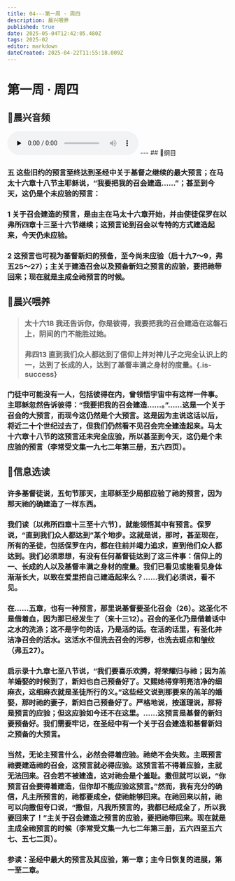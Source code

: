 ```yaml
---
title: 04---第一周 · 周四
description: 晨兴喂养
published: true
date: 2025-05-04T12:42:05.480Z
tags: 2025-02
editor: markdown
dateCreated: 2025-04-22T11:55:18.009Z
---
```


# 第一周 · 周四
## 🎵晨兴音频
<audio id="audio" controls="" preload="none">
      <source id="mp3" src="/2025-02/week1/week1day4.mp3">
</audio>
---
## 📖纲目

### **五   这些旧约的预言至终达到圣经中关于基督之继续的最大预言；在马太十六章十八节主耶稣说，“我要把我的召会建造……”；甚至到今天，这仍是个未应验的预言：**

### **1   关于召会建造的预言，是由主在马太十六章开始，并由使徒保罗在以弗所四章十三至十六节继续；这预言论到召会以专特的方式建造起来，今天仍未应验。**

### **2   这预言也可视为基督新妇的预备，至今尚未应验（启十九7～9，弗五25～27）；主关于建造召会以及预备新妇之预言的应验，要把祂带回来；现在就是主成全祂预言的时候。**

## 📖晨兴喂养

>### 太十六18    我还告诉你，你是彼得，我要把我的召会建造在这磐石上，阴间的门不能胜过她。
>### 弗四13    直到我们众人都达到了信仰上并对神儿子之完全认识上的一，达到了长成的人，达到了基督丰满之身材的度量。{.is-success}

### 门徒中可能没有一人，包括彼得在内，曾领悟宇宙中有这样一件事。主耶稣忽然告诉彼得：“我要把我的召会建造……。”……这是一个关于召会的大预言，而现今这仍然是个大预言。这是因为主说这话以后，将近二十个世纪过去了，但我们仍然看不见召会完全建造起来。马太十六章十八节的这预言还未完全应验，所以甚至到今天，这仍是个未应验的预言（李常受文集一九七二年第三册，五六四页）。

## 📖信息选读

### 许多基督徒说，五旬节那天，主耶稣至少局部应验了祂的预言，因为那天祂的确建造了一样东西。

### 我们读〔以弗所四章十三至十六节〕，就能领悟其中有预言。保罗说，“直到我们众人都达到”某个地步。这就是说，那时，甚至现在，所有的圣徒，包括保罗在内，都在往前并竭力追求，直到他们众人都达到。我们必须思想，有没有任何基督徒达到了这三件事：信仰上的一、长成的人以及基督丰满之身材的度量。我们已看见或能看见身体渐渐长大，以致在爱里把自己建造起来么？……我们必须说，看不见。

### 在……五章，也有一种预言，那里说基督要圣化召会（26）。这圣化不是借着血，因为那已经发生了（来十三12）。召会的圣化乃是借着话中之水的洗涤；这不是字句的话，乃是活的话。在活的话里，有圣化并洁净召会的活水。这活水不但洗去召会的污秽，也洗去斑点和皱纹（弗五27）。

### 启示录十九章七至八节说，“我们要喜乐欢腾，将荣耀归与祂；因为羔羊婚娶的时候到了，新妇也自己预备好了。又赐她得穿明亮洁净的细麻衣，这细麻衣就是圣徒所行的义。”这些经文说到那要来的羔羊的婚娶，那时祂的妻子，新妇自己预备好了。严格地说，按道理说，那将是预言的应验；但这应验如今还不在这里。……这预言是基督的新妇要预备好。我们需要牢记，在圣经中有一个关于召会建造和基督新妇之预备的大预言。

### 当然，无论主预言什么，必然会得着应验。祂绝不会失败。主既预言祂要建造祂的召会，这预言就必得应验。这预言若不得着应验，主就无法回来。召会若不被建造，这对祂会是个羞耻。撒但就可以说，“你预言召会要得着建造，但你却不能应验这预言。”然而，我有充分的确信，凡主所预言的，祂都要成全，使祂能够回来。在祂回来以前，祂可以向撒但夸口说，“撒但，凡我所预言的，我都已经成全了，所以我要回来了！”主关于召会建造之预言的应验，要把祂带回来。现在就是主成全祂预言的时候（李常受文集一九七二年第三册，五六四至五六七、五七二页）。

### 参读：圣经中最大的预言及其应验，第一章；主今日恢复的进展，第一至二章。
<!-- Google tag (gtag.js) -->
<script async src="https://www.googletagmanager.com/gtag/js?id=G-1P8709Z16T"></script>
<script>
  window.dataLayer = window.dataLayer || [];
  function gtag(){dataLayer.push(arguments);}
  gtag('js', new Date());

  gtag('config', 'G-1P8709Z16T');
</script>